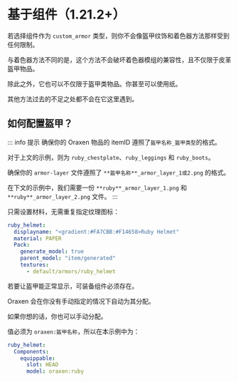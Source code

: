 # 基于组件（1.21.2+）

若选择组件作为 `custom_armor` 类型，则你不会像盔甲纹饰和着色器方法那样受到任何限制。

与着色器方法不同的是，这个方法不会破坏着色器模组的兼容性，且不仅限于皮革盔甲物品。

除此之外，它也可以不仅限于盔甲类物品。你甚至可以使用纸。

其他方法过去的不足之处都不会在它这里遇到。

## 如何配置盔甲？

::: info 提示
确保你的 Oraxen 物品的 itemID 遵照了`盔甲名称_盔甲类型`的格式。

对于上文的示例，则为 `ruby_chestplate`、`ruby_leggings` 和 `ruby_boots`。

确保你的 `armor-layer` 文件遵照了 `**盔甲名称**_armor_layer_1或2.png` 的格式。

在下文的示例中，我们需要一份 `**ruby**_armor_layer_1.png` 和 `**ruby**_armor_layer_2.png` 文件。
:::

只需设置材料，无需重复指定纹理图标：

``` YAML
ruby_helmet:
  displayname: "<gradient:#FA7CBB:#F14658>Ruby Helmet"
  material: PAPER
  Pack:
    generate_model: true
    parent_model: "item/generated"
    textures:
      - default/armors/ruby_helmet
```

若要让盔甲能正常显示，可装备组件必须存在。

Oraxen 会在你没有手动指定的情况下自动为其分配。

如果你想的话，你也可以手动分配。

值必须为 `oraxen:盔甲名称`，所以在本示例中为：

``` YAML
ruby_helmet:
  Components:
    equippable:
      slot: HEAD
      model: oraxen:ruby
```